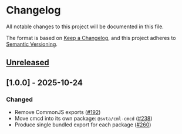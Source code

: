 # Changelog

All notable changes to this project will be documented in this file.

The format is based on [Keep a Changelog](https://keepachangelog.com/en/1.0.0/),
and this project adheres to
[Semantic Versioning](https://semver.org/spec/v2.0.0.html).

## [Unreleased]

## [1.0.0] - 2025-10-24

### Changed

- Remove CommonJS exports ([#192](https://github.com/streaming-video-technology-alliance/common-media-library/issues/192))
- Move cmcd into its own package: `@svta/cml-cmcd` ([#238](https://github.com/streaming-video-technology-alliance/common-media-library/issues/238))
- Produce single bundled export for each package ([#260](https://github.com/streaming-video-technology-alliance/common-media-library/issues/260))

[Unreleased]: https://github.com/streaming-video-technology-alliance/common-media-library/compare/webvtt-v1.0.0...HEAD
